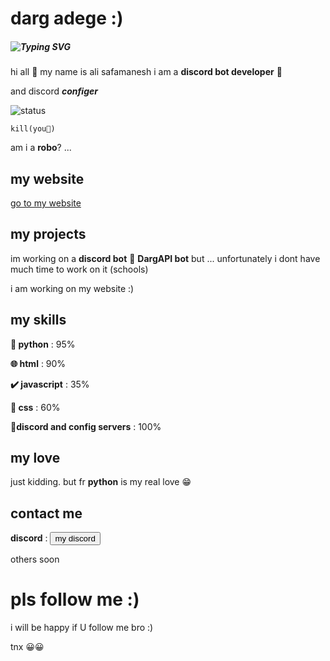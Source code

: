 # darg adege :)
##### ![Typing SVG](https://readme-typing-svg.demolab.com?font=Fira+Code&pause=1000&color=F70000&random=false&width=435&lines=discord+bot+developer;discord+configer;bale+bot+developer;telegram+bot+developer;frontend+developer;developed+for+develop+♥️)

hi all 👋
my name is ali safamanesh
i am a **discord bot developer** 🤖

and discord ***configer***

![status](https://api.statusbadges.me/badge/status/898843614380163082?simple=true)

```kill(you🫵)```

am i a __robo__? ...

## my website

<a href="https://daradege.github.io/">go to my website</a>

## my projects
im working on a **discord bot** 🤖
<b>DargAPI bot</b>
but ... unfortunately i dont have much time to work on it (schools)

i am working on my website :)

## my skills

**🐍 python** : 95%

**🌐 html** : 90%

**✔️ javascript** : 35%

**🎨 css** : 60%

**🔷discord and config servers** : 100%

## my love
just kidding.
but fr **python** is my real love 😁

## contact me

**discord** : <a href="https://discordapp.com/users/898843614380163082"><button>my discord</button></a>

others soon


# pls follow me :)
i will be happy if U follow me bro :)

tnx 😀😀
